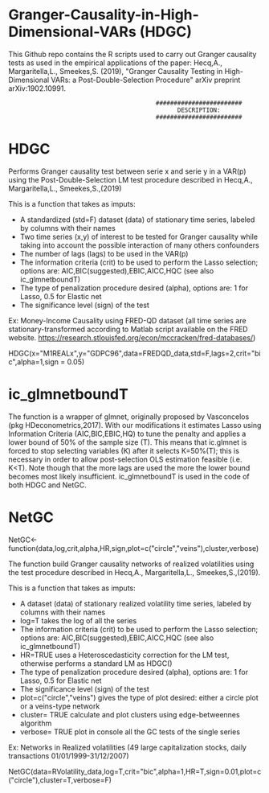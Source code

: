 # Granger-Causality-in-High-Dimensional-VARs (HDGC)

This Github repo contains the R scripts used to carry out Granger causality tests as used in the empirical applications of the paper: Hecq,A., Margaritella,L., Smeekes,S. (2019), "Granger Causality Testing in High-Dimensional VARs: a Post-Double-Selection Procedure" arXiv preprint arXiv:1902.10991.

                                             ########################
                                                   DESCRIPTION:
                                             ########################
# HDGC
Performs Granger causality test between serie x and serie y in a VAR(p) using the Post-Double-Selection LM test procedure described in Hecq,A., Margaritella,L., Smeekes,S.,(2019)

This is a function that takes as imputs: 
- A standardized (std=F) dataset (data) of stationary time series, labeled by columns with their names
- Two time series (x,y) of interest to be tested for Granger causality while taking into account the possible interaction of many others confounders
- The number of lags (lags) to be used in the VAR(p)
- The information criteria (crit) to be used to perform the Lasso selection; options are: AIC,BIC(suggested),EBIC,AICC,HQC (see also ic_glmnetboundT)
- The type of penalization procedure desired (alpha), options are: 1 for Lasso, 0.5 for Elastic net
- The significance level (sign) of the test

Ex: Money-Income Causality using FRED-QD dataset 
(all time series are stationary-transformed according to Matlab script available on the FRED website. https://research.stlouisfed.org/econ/mccracken/fred-databases/)
    
   HDGC(x="M1REALx",y="GDPC96",data=FREDQD_data,std=F,lags=2,crit="bic",alpha=1,sign = 0.05)

# ic_glmnetboundT
The function is a wrapper of glmnet, originally proposed by Vasconcelos (pkg HDeconometrics,2017). With our modifications it estimates Lasso using Information Criteria (AIC,BIC,EBIC,HQ) to tune the penalty and applies a lower bound of 50% of the sample size (T). This means that ic.glmnet is forced to stop selecting variables (K) after it selects K=50%(T); this is necessary in order to allow post-selection OLS estimation feasible (i.e. K<T). Note though that the more lags are used the more the lower bound becomes most likely insufficient.
ic_glmnetboundT is used in the code of both HDGC and NetGC.

# NetGC
NetGC<-function(data,log,crit,alpha,HR,sign,plot=c("circle","veins"),cluster,verbose)

The function build Granger causality networks of realized volatilities using the test procedure described in Hecq,A.,
Margaritella,L., Smeekes,S.,(2019).

This is a function that takes as imputs: 
- A dataset (data) of stationary realized volatility time series, labeled by columns with their names
- log=T takes the log of all the series
- The information criteria (crit) to be used to perform the Lasso selection; options are: AIC,BIC(suggested),EBIC,AICC,HQC (see also ic_glmnetboundT)
- HR=TRUE uses a Heteroscedasticity correction for the LM test, otherwise performs a standard LM as HDGC()
- The type of penalization procedure desired (alpha), options are: 1 for Lasso, 0.5 for Elastic net
- The significance level (sign) of the test
- plot=c("circle","veins") gives the type of plot desired: either a circle plot or a veins-type network
- cluster= TRUE calculate and plot clusters using edge-betweennes algorithm
- verbose= TRUE plot in console all the GC tests of the single series
 
 Ex: Networks in Realized volatilities (49 large capitalization stocks, daily transactions 01/01/1999-31/12/2007)
 
   NetGC(data=RVolatility_data,log=T,crit="bic",alpha=1,HR=T,sign=0.01,plot=c("circle"),cluster=T,verbose=F)


